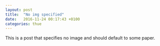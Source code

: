 ```yaml
---
layout: post
title:  "No img specified"
date:   2016-11-24 00:17:43 +0100
categories: thue
---
```

This is a post that specifies no image and should default to some paper.
